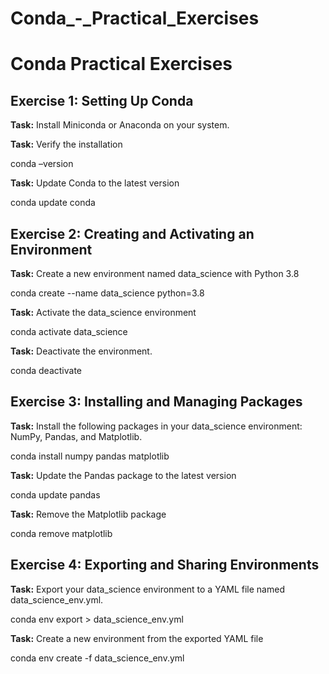 # Conda_-_Practical_Exercises

# Conda Practical Exercises

## Exercise 1: Setting Up Conda

__Task:__ Install Miniconda or Anaconda on your system\.

__Task:__ Verify the installation

conda –version

__Task:__ Update Conda to the latest version

conda update conda

## Exercise 2: Creating and Activating an Environment

__Task:__ Create a new environment named data\_science with Python 3\.8

conda create \-\-name data\_science python=3\.8

__Task:__ Activate the data\_science environment

conda activate data\_science

__Task:__ Deactivate the environment\.

conda deactivate

## Exercise 3: Installing and Managing Packages

__Task:__ Install the following packages in your data\_science environment: NumPy, Pandas, and Matplotlib\.

conda install numpy pandas matplotlib

__Task:__ Update the Pandas package to the latest version

conda update pandas

__Task:__ Remove the Matplotlib package

conda remove matplotlib

## Exercise 4: Exporting and Sharing Environments

__Task:__ Export your data\_science environment to a YAML file named data\_science\_env\.yml\.

conda env export > data\_science\_env\.yml

__Task:__ Create a new environment from the exported YAML file

conda env create \-f data\_science\_env\.yml

